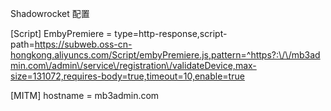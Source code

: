 Shadowrocket 配置

[Script]
EmbyPremiere = type=http-response,script-path=https://subweb.oss-cn-hongkong.aliyuncs.com/Script/embyPremiere.js,pattern=^https?:\/\/mb3admin.com\/admin\/service\/registration\/validateDevice,max-size=131072,requires-body=true,timeout=10,enable=true

[MITM]
hostname = mb3admin.com
